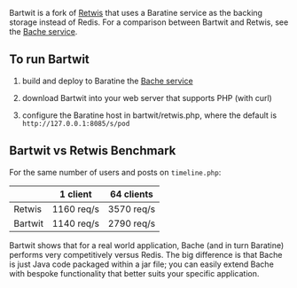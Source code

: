 Bartwit is a fork of [Retwis](http://redis.io/topics/twitter-clone) that uses a Baratine service as the backing
storage instead of Redis.  For a comparison between Bartwit and Retwis, see the [Bache service](https://github.com/baratine/bache).


To run Bartwit
--------------
1. build and deploy to Baratine the [Bache service](https://github.com/baratine/bache)

2. download Bartwit into your web server that supports PHP (with curl)

3. configure the Baratine host in bartwit/retwis.php, where the default is `http://127.0.0.1:8085/s/pod`


Bartwit vs Retwis Benchmark
---------------------------
For the same number of users and posts on `timeline.php`:

|         |   1 client   | 64 clients
--------- | ------------ | -------------------
| Retwis  |  1160 req/s  | 3570 req/s
| Bartwit |  1140 req/s  | 2790 req/s

Bartwit shows that for a real world application, Bache (and in turn Baratine) performs very competitively versus Redis. 
The big difference is that Bache is just Java code packaged within a jar file; you can easily extend Bache
with bespoke functionality that better suits your specific application.
